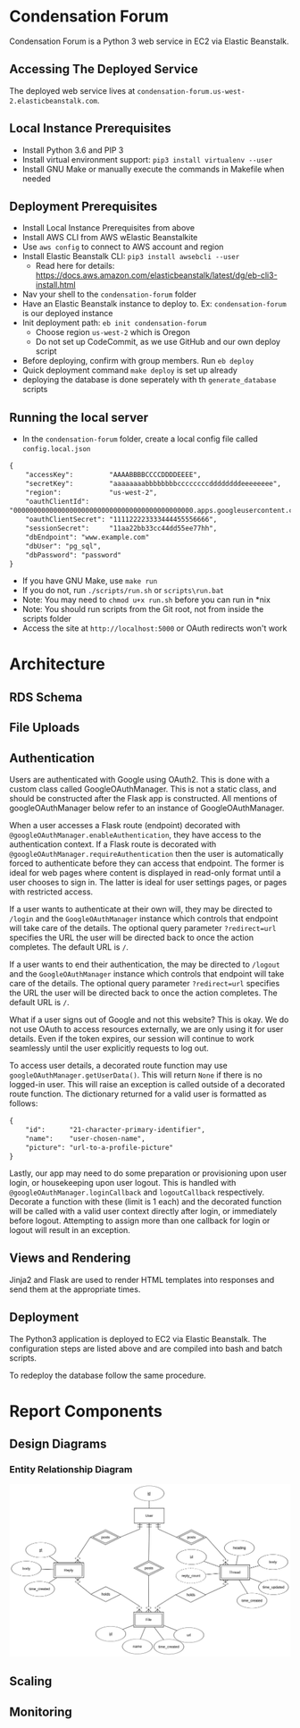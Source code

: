 
# Condensation Forum

Condensation Forum is a Python 3 web service in EC2 via Elastic Beanstalk.  

## Accessing The Deployed Service

The deployed web service lives at `condensation-forum.us-west-2.elasticbeanstalk.com`.

## Local Instance Prerequisites

 - Install Python 3.6 and PIP 3
 - Install virtual environment support: `pip3 install virtualenv --user`
 - Install GNU Make or manually execute the commands in Makefile when needed

## Deployment Prerequisites

 - Install Local Instance Prerequisites from above
 - Install AWS CLI from AWS wElastic Beanstalkite
 - Use `aws config` to connect to AWS account and region
 - Install Elastic Beanstalk CLI: `pip3 install awsebcli --user`
    - Read here for details: https://docs.aws.amazon.com/elasticbeanstalk/latest/dg/eb-cli3-install.html
 - Nav your shell to the `condensation-forum` folder
 - Have an Elastic Beanstalk instance to deploy to. Ex: `condensation-forum` is our deployed instance
 - Init deployment path: `eb init condensation-forum`
    - Choose region `us-west-2` which is Oregon
	- Do not set up CodeCommit, as we use GitHub and our own deploy script
 - Before deploying, confirm with group members. Run `eb deploy`
 - Quick deployment command `make deploy` is set up already
 - deploying the database is done seperately with th `generate_database` scripts

## Running the local server

 - In the `condensation-forum` folder, create a local config file called `config.local.json`<br/>
```
{
    "accessKey":         "AAAABBBBCCCCDDDDEEEE",
    "secretKey":         "aaaaaaaabbbbbbbbccccccccddddddddeeeeeeee",
    "region":            "us-west-2",
    "oauthClientId":     "000000000000000000000000000000000000000000000.apps.googleusercontent.com",
    "oauthClientSecret": "111122223333444455556666",
    "sessionSecret":     "11aa22bb33cc44dd55ee77hh",
    "dbEndpoint": "www.example.com"
    "dbUser": "pg_sql",
    "dbPassword": "password"
}
```
 - If you have GNU Make, use `make run`
 - If you do not, run `./scripts/run.sh` or `scripts\run.bat`
 - Note: You may need to `chmod u+x run.sh` before you can run in \*nix
 - Note: You should run scripts from the Git root, not from inside the scripts folder
 - Access the site at `http://localhost:5000` or OAuth redirects won't work

# Architecture

## RDS Schema


## File Uploads


## Authentication

Users are authenticated with Google using OAuth2. This is done with a custom class called GoogleOAuthManager. This is
not a static class, and should be constructed after the Flask app is constructed. All mentions of googleOAuthManager
below refer to an instance of GoogleOAuthManager.

When a user accesses a Flask route (endpoint) decorated with
`@googleOAuthManager.enableAuthentication`, they have access to the authentication context. If a Flask route is
decorated with `@googleOAuthManager.requireAuthentication` then the user is automatically forced to authenticate
before they can access that endpoint. The former is ideal for web pages where content is displayed in read-only format
until a user chooses to sign in. The latter is ideal for user settings pages, or pages with restricted access.

If a user wants to authenticate at their own will, they may be directed to `/login` and the
`GoogleOAuthManager` instance which controls that endpoint will take care of the details. The optional query parameter
`?redirect=url` specifies the URL the user will be directed back to once the action completes. The default URL is
`/`.

If a user wants to end their authentication, the may be directed to `/logout` and the
`GoogleOAuthManager` instance which controls that endpoint will take care of the details. The optional query parameter
`?redirect=url` specifies the URL the user will be directed back to once the action completes. The default URL is
`/`.

What if a user signs out of Google and not this website? This is okay. We do not use OAuth to
access resources externally, we are only using it for user details. Even if the token expires, our session will continue
to work seamlessly until the user explicitly requests to log out.

To access user details, a decorated route function may use `googleOAuthManager.getUserData()`. This will return `None`
if there is no logged-in user. This will raise an exception is called outside of a decorated route function. The
dictionary returned for a valid user is formatted as follows:
```
{
    "id":      "21-character-primary-identifier",
    "name":    "user-chosen-name",
    "picture": "url-to-a-profile-picture"
}
```

Lastly, our app may need to do some preparation or provisioning upon user login, or housekeeping upon user logout. This
is handled with `@googleOAuthManager.loginCallback` and `logoutCallback` respectively. Decorate a function with these
(limit is 1 each) and the decorated function will be called with a valid user context directly after login, or
immediately before logout. Attempting to assign more than one callback for login or logout will result in an exception.

## Views and Rendering

Jinja2 and Flask are used to render HTML templates into responses and send them at the appropriate times.

## Deployment

The Python3 application is deployed to EC2 via Elastic Beanstalk. The configuration steps are listed above and are compiled into bash and batch scripts.

To redeploy the database follow the same procedure.



# Report Components

## Design Diagrams

### Entity Relationship Diagram

![alt text](images/data_layer_hi_rez.png)

## Scaling

## Monitoring
